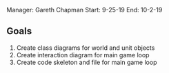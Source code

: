 Manager: Gareth Chapman
Start: 9-25-19
End: 10-2-19

## Goals

1. Create class diagrams for world and unit objects
3. Create interaction diagram for main game loop
3. Create code skeleton and file for main game loop